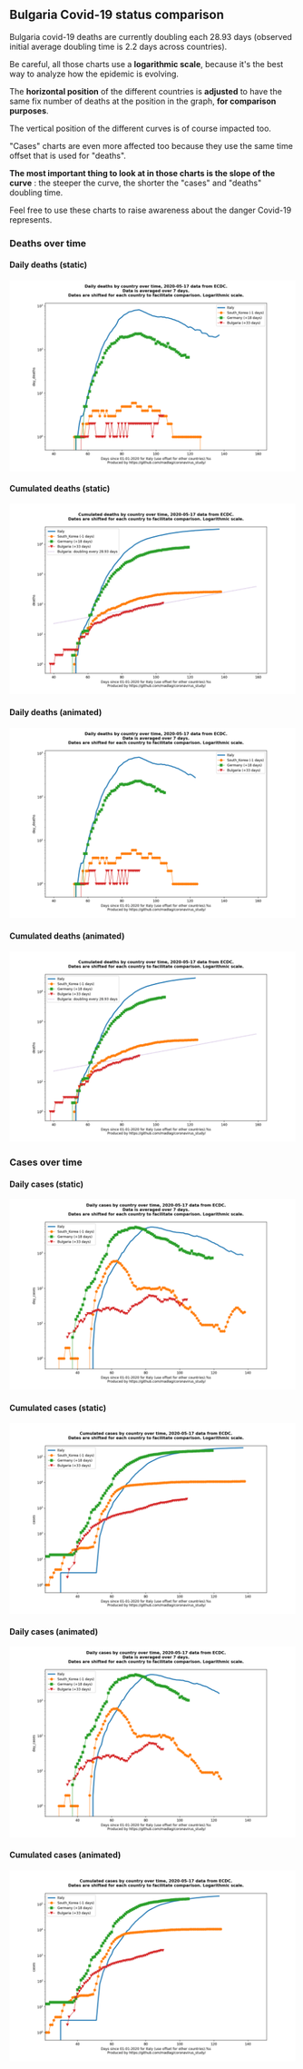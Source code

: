 ## Bulgaria Covid-19 status comparison 

Bulgaria covid-19 deaths are currently doubling each 28.93 days (observed initial average doubling time is 2.2 days across countries).



Be careful, all those charts use a **logarithmic scale**, because it's the best way to analyze how the epidemic is evolving.
 
The **horizontal position** of the different countries is **adjusted** to have the same fix number of deaths at the position in the graph, **for comparison purposes**.

The vertical position of the different curves is of course impacted too.

"Cases" charts are even more affected too because they use the same time offset that is used for "deaths".

**The most important thing to look at in those charts is the slope of the curve** : the steeper the curve, the shorter the "cases" and "deaths" doubling time.

Feel free to use these charts to raise awareness about the danger Covid-19 represents. 


 
### Deaths over time
 
#### Daily deaths (static)
![Bulgaria covid-19 daily deaths static chart](https://raw.githubusercontent.com/madlag/coronavirus_study/master/notebooks/graphs/2020-05-17/countries/Bulgaria/2020-05-17_Bulgaria_day_deaths.png "Bulgaria covid-19 day_deaths static chart")   
 
#### Cumulated deaths (static)
![Bulgaria covid-19 cumulated deaths static chart](https://raw.githubusercontent.com/madlag/coronavirus_study/master/notebooks/graphs/2020-05-17/countries/Bulgaria/2020-05-17_Bulgaria_deaths.png "Bulgaria covid-19 deaths static chart")   
 
#### Daily deaths (animated)
![Bulgaria covid-19 daily deaths animated chart](https://raw.githubusercontent.com/madlag/coronavirus_study/master/notebooks/graphs/2020-05-17/countries/Bulgaria/2020-05-17_Bulgaria_day_deaths.gif "Bulgaria covid-19 day_deaths animated chart")   
 
#### Cumulated deaths (animated)
![Bulgaria covid-19 cumulated deaths animated chart](https://raw.githubusercontent.com/madlag/coronavirus_study/master/notebooks/graphs/2020-05-17/countries/Bulgaria/2020-05-17_Bulgaria_deaths.gif "Bulgaria covid-19 deaths animated chart")   

 
### Cases over time
 
#### Daily cases (static)
![Bulgaria covid-19 daily cases static chart](https://raw.githubusercontent.com/madlag/coronavirus_study/master/notebooks/graphs/2020-05-17/countries/Bulgaria/2020-05-17_Bulgaria_day_cases.png "Bulgaria covid-19 day_cases static chart")   
 
#### Cumulated cases (static)
![Bulgaria covid-19 cumulated cases static chart](https://raw.githubusercontent.com/madlag/coronavirus_study/master/notebooks/graphs/2020-05-17/countries/Bulgaria/2020-05-17_Bulgaria_cases.png "Bulgaria covid-19 cases static chart")   
 
#### Daily cases (animated)
![Bulgaria covid-19 daily cases animated chart](https://raw.githubusercontent.com/madlag/coronavirus_study/master/notebooks/graphs/2020-05-17/countries/Bulgaria/2020-05-17_Bulgaria_day_cases.gif "Bulgaria covid-19 day_cases animated chart")   
 
#### Cumulated cases (animated)
![Bulgaria covid-19 cumulated cases animated chart](https://raw.githubusercontent.com/madlag/coronavirus_study/master/notebooks/graphs/2020-05-17/countries/Bulgaria/2020-05-17_Bulgaria_cases.gif "Bulgaria covid-19 cases animated chart")   

